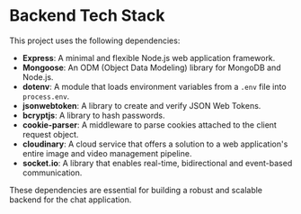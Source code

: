 # Backend Tech Stack

This project uses the following dependencies:

- **Express**: A minimal and flexible Node.js web application framework.
- **Mongoose**: An ODM (Object Data Modeling) library for MongoDB and Node.js.
- **dotenv**: A module that loads environment variables from a `.env` file into `process.env`.
- **jsonwebtoken**: A library to create and verify JSON Web Tokens.
- **bcryptjs**: A library to hash passwords.
- **cookie-parser**: A middleware to parse cookies attached to the client request object.
- **cloudinary**: A cloud service that offers a solution to a web application's entire image and video management pipeline.
- **socket.io**: A library that enables real-time, bidirectional and event-based communication.

These dependencies are essential for building a robust and scalable backend for the chat application.
